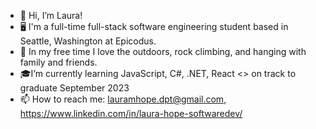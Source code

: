 - 💫 Hi, I’m Laura!
- 🖥 I'm a full-time full-stack software engineering student based in Seattle, Washington at Epicodus. 
- 🌱 In my free time I love the outdoors, rock climbing, and hanging with family and friends.
- 🎓I’m currently learning JavaScript, C#, .NET, React <> on track to graduate September 2023
- 📫 How to reach me: lauramhope.dpt@gmail.com, https://www.linkedin.com/in/laura-hope-softwaredev/
